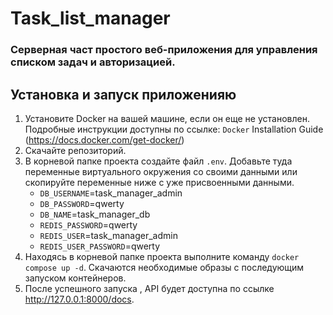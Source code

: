 # Task_list_manager

### Cерверная част простого веб-приложения для управления списком задач и авторизацией.

## Установка и запуск приложенияю
1. Установите Docker на вашей машине, если он еще не установлен. Подробные инструкции доступны по ссылке: 
`Docker` Installation Guide (https://docs.docker.com/get-docker/)
2. Скачайте репозиторий. 
3. В корневой папке проекта создайте файл `.env`. Добавьте туда переменные виртуального окружения со своими данными или 
скопируйте переменные ниже с уже присвоенными данными.
   - `DB_USERNAME`=task_manager_admin
   - `DB_PASSWORD`=qwerty
   - `DB_NAME`=task_manager_db
   - `REDIS_PASSWORD`=qwerty
   - `REDIS_USER`=task_manager_admin
   - `REDIS_USER_PASSWORD`=qwerty
4. Находясь в корневой папке проекта выполните команду `docker compose up -d`. Скачаются необходимые 
образы с последующим запуском контейнеров.
5. После успешного запуска , API будет доступна по ссылке http://127.0.0.1:8000/docs.
